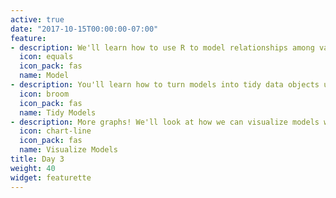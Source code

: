 ```yaml
---
active: true
date: "2017-10-15T00:00:00-07:00"
feature:
- description: We'll learn how to use R to model relationships among variables in the data.
  icon: equals
  icon_pack: fas
  name: Model
- description: You'll learn how to turn models into tidy data objects using the [**broom**](https://broom.tidyverse.org) package.
  icon: broom
  icon_pack: fas
  name: Tidy Models
- description: More graphs! We'll look at how we can visualize models with multiple predictors using the [**modelr**](https://modelr.tidyverse.org) package.
  icon: chart-line
  icon_pack: fas
  name: Visualize Models
title: Day 3
weight: 40
widget: featurette
---
```

